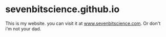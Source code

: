 # sevenbitscience.github.io
This is my website. you can visit it at www.sevenbitscience.com. Or don't i'm not your dad.
